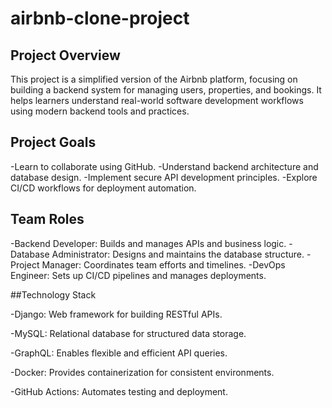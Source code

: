 # airbnb-clone-project
## Project Overview
This project is a simplified version of the Airbnb platform, focusing on building a backend system for managing users, properties, and bookings. It helps learners understand real-world software development workflows using modern backend tools and practices.

## Project Goals
-Learn to collaborate using GitHub.
-Understand backend architecture and database design.
-Implement secure API development principles.
-Explore CI/CD workflows for deployment automation.

## Team Roles
-Backend Developer: Builds and manages APIs and business logic.
-Database Administrator: Designs and maintains the database structure.
-Project Manager: Coordinates team efforts and timelines.
-DevOps Engineer: Sets up CI/CD pipelines and manages deployments.

##Technology Stack

-Django: Web framework for building RESTful APIs.

-MySQL: Relational database for structured data storage.

-GraphQL: Enables flexible and efficient API queries.

-Docker: Provides containerization for consistent environments.

-GitHub Actions: Automates testing and deployment.
